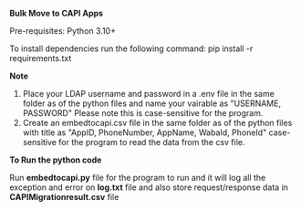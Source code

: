 **Bulk Move to CAPI Apps**

Pre-requisites:
Python 3.10+

To install dependencies run the following command: 
pip install -r requirements.txt

**Note**
1. Place your LDAP username and password in a .env file in the same folder as of the python files and name your vairable as  "USERNAME, PASSWORD" Please note this is case-sensitive for the program.
2. Create an embedtocapi.csv file in the same folder as of the python files with title as "AppID, PhoneNumber, AppName, WabaId, PhoneId" case-sensitive for the program to read the data from the csv file.

**To Run the python code**

Run **embedtocapi.py** file for the program to run and it will log all the exception and error on **log.txt** file and also store request/response data in **CAPIMigrationresult.csv** file
